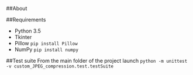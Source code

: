 ##About


##Requirements
*	Python 3.5
*   Tkinter
*   Pillow
```pip install Pillow```
*   NumPy
```pip install numpy```

##Test suite
From the main folder of the project launch ```python -m unittest -v custom_JPEG_compression.test.testSuite```